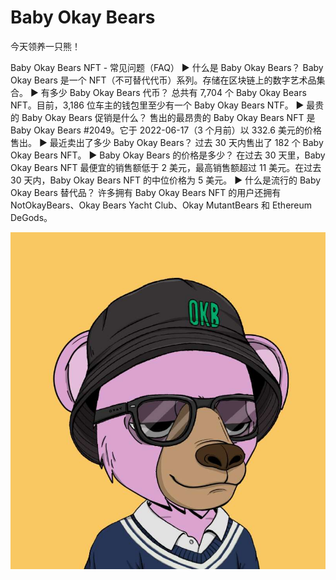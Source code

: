 # Baby Okay Bears

今天领养一只熊！

Baby Okay Bears NFT - 常见问题（FAQ）
▶ 什么是 Baby Okay Bears？
Baby Okay Bears 是一个 NFT（不可替代代币）系列。存储在区块链上的数字艺术品集合。
▶ 有多少 Baby Okay Bears 代币？
总共有 7,704 个 Baby Okay Bears NFT。目前，3,186 位车主的钱包里至少有一个 Baby Okay Bears NTF。
▶ 最贵的 Baby Okay Bears 促销是什么？
售出的最昂贵的 Baby Okay Bears NFT 是 Baby Okay Bears #2049。它于 2022-06-17（3 个月前）以 332.6 美元的价格售出。
▶ 最近卖出了多少 Baby Okay Bears？
过去 30 天内售出了 182 个 Baby Okay Bears NFT。
▶ Baby Okay Bears 的价格是多少？
在过去 30 天里，Baby Okay Bears NFT 最便宜的销售额低于 2 美元，最高销售额超过 11 美元。在过去 30 天内，Baby Okay Bears NFT 的中位价格为 5 美元。
▶ 什么是流行的 Baby Okay Bears 替代品？
许多拥有 Baby Okay Bears NFT 的用户还拥有 NotOkayBears、Okay Bears Yacht Club、Okay MutantBears 和 Ethereum DeGods。

![nft](1662033568442(1).jpg)

